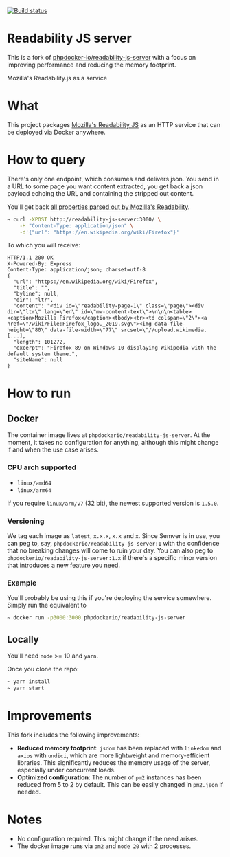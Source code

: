 [![Build status](https://ci.auronconsulting.co.uk/api/v1/teams/main/pipelines/readability-js-server/jobs/build-and-publish-master/badge)](https://ci.auronconsulting.co.uk/teams/main/pipelines/readability-js-server)

# Readability JS server

This is a fork of [phpdocker-io/readability-js-server](https://github.com/phpdocker-io/readability-js-server) with a focus on improving performance and reducing the memory footprint.

Mozilla's Readability.js as a service

# What

This project packages [Mozilla's Readability JS](https://github.com/mozilla/readability) as an HTTP service that can be 
deployed via Docker anywhere.

# How to query

There's only one endpoint, which consumes and delivers json. You send in a URL to some page you want content extracted, 
you get back a json payload echoing the URL and containing the stripped out content.

You'll get back [all properties parsed out by Mozilla's Readability](https://github.com/mozilla/readability#parse).

```bash
~ curl -XPOST http://readability-js-server:3000/ \
    -H "Content-Type: application/json" \
    -d'{"url": "https://en.wikipedia.org/wiki/Firefox"}'
```

To which you will receive:
```
HTTP/1.1 200 OK
X-Powered-By: Express
Content-Type: application/json; charset=utf-8
{
  "url": "https://en.wikipedia.org/wiki/Firefox",
  "title": "",
  "byline": null,
  "dir": "ltr",
  "content": "<div id=\"readability-page-1\" class=\"page\"><div dir=\"ltr\" lang=\"en\" id=\"mw-content-text\">\n\n\n<table><caption>Mozilla Firefox</caption><tbody><tr><td colspan=\"2\"><a href=\"/wiki/File:Firefox_logo,_2019.svg\"><img data-file-height=\"80\" data-file-width=\"77\" srcset=\"//upload.wikimedia. [...],
  "length": 101272,
  "excerpt": "Firefox 89 on Windows 10 displaying Wikipedia with the default system theme.",
  "siteName": null
}
```

# How to run

## Docker

The container image lives at `phpdockerio/readability-js-server`. At the moment, it takes no configuration for anything,
although this might change if and when the use case arises.

### CPU arch supported

 * `linux/amd64`
 * `linux/arm64`

If you require `linux/arm/v7` (32 bit), the newest supported version is `1.5.0`.

### Versioning

We tag each image as `latest`, `x.x.x`, `x.x` and `x`. Since Semver is in use, you can peg to, say, 
`phpdockerio/readability-js-server:1` with the confidence that no breaking changes will come to ruin your day. You can
also peg to `phpdockerio/readability-js-server:1.x` if there's a specific minor version that introduces a new feature
you need.

### Example
You'll probably be using this if you're deploying the service somewhere. Simply run the equivalent to 
```bash
~ docker run -p3000:3000 phpdockerio/readability-js-server
``` 

## Locally

You'll need `node` >= 10 and `yarn`.

Once you clone the repo:
```bash
~ yarn install
~ yarn start
```

# Improvements

This fork includes the following improvements:
* **Reduced memory footprint**: `jsdom` has been replaced with `linkedom` and `axios` with `undici`, which are more lightweight and memory-efficient libraries. This significantly reduces the memory usage of the server, especially under concurrent loads.
* **Optimized configuration**: The number of `pm2` instances has been reduced from 5 to 2 by default. This can be easily changed in `pm2.json` if needed.

# Notes
  * No configuration required. This might change if the need arises.
  * The docker image runs via `pm2` and `node 20` with 2 processes.
